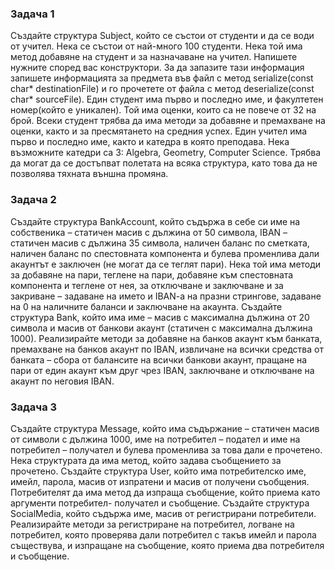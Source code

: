 ### Задача 1  
Създайте структура Subject, който се състои от студенти и да се води от учител.
Нека се състои от най-много 100 студенти. Нека той има метод добавяне на студент
и за назначаване на учител. Напишете нужните според вас конструктори. За да
запазите тази информация запишете информацията за предмета във файл с метод
serializе(const char* destinationFile) и го прочетете от файла с метод deserialize(const
char* sourceFile). Един студент има първо и последно име, и факултетен
номер(който е уникален). Той има оценки, които са не повече от 32 на брой. Всеки
студент трябва да има методи за добавяне и премахване на оценки, както и за
пресмятането на средния успех. Един учител има първо и последно име, както и
катедра в която преподава. Нека възможните катедри са 3: Algebra, Geometry,
Computer Science. Трябва да могат да се достъпват полетата на всяка структура,
като това да не позволява тяхната външна промяна. 

### Задача 2 
Създайте структура BankAccount, който съдържа в себе си име на собственика –
статичен масив с дължина от 50 символа, IBAN – статичен масив с дължина 35
символа, наличен баланс по сметката, наличен баланс по спестовната компонента и
булева променлива дали акаунтът е заключен (не могат да се теглят пари). Нека той
има методи за добавяне на пари, теглене на пари, добавяне към спестовната
компонента и теглене от нея, за отключване и заключване и за закриване – задаване
на името и IBAN-a на празни стрингове, задаване на 0 на наличните баланси и
заключване на акаунта. Създайте структура Bank, който има име – масив с
максимална дължина от 20 символа и масив от банкови акаунт (статичен с
максимална дължина 1000). Реализирайте методи за добавяне на банков акаунт към
банката, премахване на банков акаунт по IBAN, извличане на всички средства от
банката – сбора от балансите на всички банкови акаунт, пращане на пари от един
акаунт към друг чрез IBAN, заключване и отключване на акаунт по неговия IBAN.


### Задача 3 
Създайте структура Message, който има съдържание – статичен масив от символи с
дължина 1000, име на потребител – подател и име на потребител – получател и
булева променлива за това дали е прочетено. Нека структурата да има метод, който
задава съобщението за прочетено. Създайте структура User, който има
потребителско име, имейл, парола, масив от изпратени и масив от получени
съобщения. Потребителят да има метод да изпраща съобщение, който приема като
аргументи потребител- получател и съобщение. Създайте структура SocialMedia,
който съдържа име, масив от регистрирани потребители. Реализирайте методи за
регистриране на потребител, логване на потребител, която проверява дали
потребител с такъв имейл и парола съществува, и изпращане на съобщение, която
приема два потребителя и съобщение.